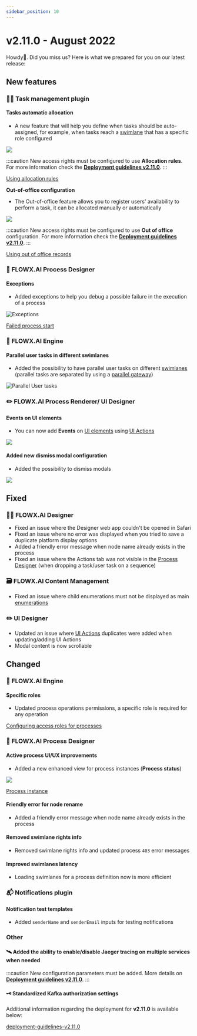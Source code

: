 ```yaml
---
sidebar_position: 10
---
```


# v2.11.0 - August 2022

Howdy:wave:. Did you miss us? Here is what we prepared for you on our latest release:

## **New features**

### 🤹‍♀️ Task management plugin

#### Tasks automatic allocation

* A new feature that will help you define when tasks should be auto-assigned, for example, when tasks reach a [swimlane](../../docs/platform-deep-dive/user-roles-management/swimlanes) that has a specific role configured

![](https://s3.eu-west-1.amazonaws.com/docx.flowx.ai/release-notes/release_allocation_rules.png)

:::caution
New access rights must be configured to use **Allocation rules**. For more information check the [**Deployment guidelines v2.11.0**](deployment-guidelines-v2.11.0).
:::

[Using allocation rules](../../docs/platform-deep-dive/plugins/custom-plugins/task-management/using-allocation-rules)

**Out-of-office configuration**

* The Out-of-office feature allows you to register users' availability to perform a task, it can be allocated manually or automatically

![](https://s3.eu-west-1.amazonaws.com/docx.flowx.ai/release-notes)

:::caution
New access rights must be configured to use **Out of office** configuration. For more information check the [**Deployment guidelines v2.11.0**](deployment-guidelines-v2.11.0).
:::

[Using out of office records](../../docs/platform-deep-dive/plugins/custom-plugins/task-management/using-out-of-office-records)

### :rocket: FLOWX.AI Process Designer

#### **Exceptions**

* Added exceptions to help you debug a possible failure in the execution of a process

![Exceptions](https://s3.eu-west-1.amazonaws.com/docx.flowx.ai/release-notes)

[Failed process start](../../docs/building-blocks/process/active-process/failed-process-start)

### :steam_locomotive: FLOWX.AI Engine

#### Parallel user tasks in different swimlanes

* Added the possibility to have parallel user tasks on different [swimlanes](../../docs/platform-deep-dive/user-roles-management/swimlanes) (parallel tasks are separated by using a [parallel gateway](../../docs/building-blocks/node/parallel-gateway))

![Parallel User tasks](https://s3.eu-west-1.amazonaws.com/docx.flowx.ai/release-notes/release_parallel_user_tasks.gif)

### :pencil2: FLOWX.AI Process Renderer/ UI Designer

#### **Events on UI elements**

* You can now add **Events** on [UI elements](../../docs/building-blocks/ui-designer/ui-component-types) using [UI Actions](../../docs/building-blocks/ui-designer/ui-actions)

![](https://s3.eu-west-1.amazonaws.com/docx.flowx.ai/release-notes/release_events_on_UI.pngg)

#### Added new dismiss modal configuration

* Added the possibility to dismiss modals

![](https://s3.eu-west-1.amazonaws.com/docx.flowx.ai/release-notes/release_dismiss_modals.png)

## **Fixed**

### 👩‍🏭 FLOWX.AI Designer

* Fixed an issue where the Designer web app couldn't be opened in Safari
* Fixed an issue where no error was displayed when you tried to save  a duplicate platform display options
* Added a friendly error message when node name already exists in the process
* Fixed an issue where the Actions tab was not visible in the [Process Designer](../../docs/building-blocks/process/process-definition) (when dropping a task/user task on a sequence)

### 🗃 FLOWX.AI Content Management

* Fixed an issue where child enumerations must not be displayed as main [enumerations](../../docs/platform-deep-dive/core-components/core-extensions/content-management/enumerations)

### :pencil2: UI Designer

* Updated an issue where [UI Actions](../../docs/building-blocks/ui-designer/ui-actions) duplicates were added when updating/adding UI Actions
* Modal content is now scrollable

## **Changed**

### :steam_locomotive: FLOWX.AI Engine

#### Specific roles

* Updated process operations permissions, a specific role is required for any operation

[Configuring access roles for processes](../../docs/platform-setup-guides/flowx-engine-setup-guide/configuring-access-roles-for-processes)

### :rocket: FLOWX.AI Process Designer

#### Active process UI/UX improvements

* Added a new enhanced view for process instances (**Process status**)

![](https://s3.eu-west-1.amazonaws.com/docx.flowx.ai/release-notes/release_process_UI_UX.png)

[Process instance](../../docs/building-blocks/process/active-process/process-instance)

#### Friendly error for node rename

* Added a friendly error message when node name already exists in the process

#### Removed swimlane rights info

* Removed swimlane rights info and updated process `403` error messages

#### Improved swimlanes latency

* Loading swimlanes for a process definition now is more efficient

### :mailbox_with_mail: Notifications plugin

#### Notification test templates

* Added `senderName` and `senderEmail` inputs for testing notifications

### Other

#### 🛰 Added the ability to enable/disable Jaeger tracing on multiple services when needed

:::caution
New configuration parameters must be added. More details on [**Deployment guidelines v2.11.0**](deployment-guidelines-v2.11.0).
:::

#### 🗝 Standardized Kafka authorization settings

Additional information regarding the deployment for **v2.11.0** is available below:

[deployment-guidelines-v2.11.0](deployment-guidelines-v2.11.0)
